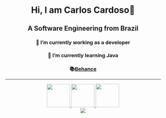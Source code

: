 <div align="center"="center">
    <h1 align="center">Hi, I am Carlos Cardoso👋</h1>
    <h2 align="center">A Software Engineering from Brazil</h2>
</div>
<div align="center"="center">
    <h3 align="center">🔭 I’m currently working as a developer</h3>
    <h3 align="center">🌱 I’m currently learning Java</h3>
    <h3 align="center">📚<a href="https://www.behance.net/carlosccardoso">Behance</a> </h3>
    
</div>
<hr/>
<div align="center">
    <a href="https://www.linkedin.com/in/carlos-cardoso-886530249/">
        <img max width=75px
            src="https://img.shields.io/badge/LinkedIn-0077B5?style=for-the-badge&logo=linkedin&logoColor=white">
    </a>
    <a href="https://wa.me/5551984160259?text=Oii+vim+pelo+teu+GitHub+%3AP">
        <img max width=75px src="https://img.shields.io/badge/WhatsApp-25D366?logo=whatsapp&logoColor=fff&style=flat">
    </a>
    <a href="https://www.instagram.com/carlos_ccardoso/">
        <img max width=76px
            src="https://img.shields.io/badge/Instagram-E4405F?style=for-the-badge&logo=instagram&logoColor=white">
    </a>


</div>

<div align="center">
    <img src="https://skillicons.dev/icons?i=js,html,css,php,laravel,git,java,photoshop">
</div>
</main>

